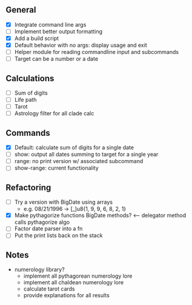 ## General

- [x] Integrate command line args
- [ ] Implement better output formatting
- [x] Add a build script
- [x] Default behavior with no args: display usage and exit
- [ ] Helper module for reading commandline input and subcommands
- [ ] Target can be a number or a date

## Calculations

- [ ] Sum of digits
- [ ] Life path
- [ ] Tarot
- [ ] Astrology filter for all clade calc

## Commands

- [x] Default: calculate sum of digits for a single date
- [ ] show: output all dates summing to target for a single year
- [ ] range: no print version w/ associated subcommand
- [ ] show-range: current functionality

## Refactoring

- [ ] Try a version with BigDate using arrays
    - e.g. 08/21/1996 -> [_]u8{1, 9, 9, 6, 8, 2, 1}
- [x] Make pythagorize functions BigDate methods? <-- delegator method calls pythagorize algo
- [ ] Factor date parser into a fn
- [ ] Put the print lists back on the stack

## Notes

- numerology library?
    - implement all pythagorean numerology lore
    - implement all chaldean numerology lore
    - calculate tarot cards
    - provide explanations for all results

